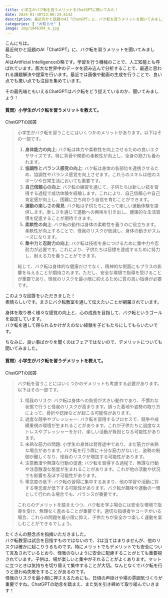 ```yaml
---
title: 小学生がバク転を習うメリットをChatGPTに聞いてみた！
date: 2024-01-30T23:06:24.614Z
description: 最近何かと話題のAI「ChatGPT」に、バク転を習うメリットを聞いてみました。
categories: [ "お知らせ" ]
image: img/1946394_m.jpg
---
```

こんにちは。\
最近何かと話題のAI「ChatGPT」に、バク転を習うメリットを聞いてみました。\
AIはArtificial Intelligenceの略です。学習を行う機械のことで、人工知能とも呼ばれています。膨大な世界中のデータを読み込んで分析することで、最適と思われる課題解決や提案を行います。最近では画像や動画の生成を行うことで、良い点でも悪い点でも注目を集めています。

その最先端ともいえるChatGPTはバク転をどう捉えているのか、聞いてみましょう！

#### 質問）小学生がバク転を習うメリットを教えて。

ChatGPTの回答

> 小学生がバク転を習うことにはいくつかのメリットがあります。以下はその一部です。
>
> 1. **身体能力の向上**: バク転は体力や柔軟性を向上させるための良いエクササイズです。特に背骨や関節の柔軟性が向上し、全身の筋力も養われます。
> 2. **協調性とバランス感覚の向上**: バク転は身体の各部位を連携させるため、協調性やバランス感覚を向上させます。これらのスキルは他のスポーツや日常生活においても重要です。
> 3. **自己信頼心の向上**: バク転の練習を通じて、子供たちは新しい技を習得する過程で成功体験を経験します。これにより、自己信頼心や自己肯定感が向上し、困難に立ち向かう自信を育むことができます。
> 4. **運動の楽しさの発見**: バク転は子供たちにとって楽しい運動体験を提供します。楽しさを通じて運動への興味を引き出し、健康的な生活習慣を促進することが期待できます。
> 5. **柔軟性の向上**: バク転の動作は身体の柔軟性を養うのに役立ちます。柔軟性が向上することで、怪我のリスクが低減し、身体の動きがスムーズになります。
> 6. **集中力と忍耐力の向上**: バク転は技術を身につけるために集中力や忍耐力が必要です。これにより、子供たちは目標を達成するために努力し、耐える力を養うことができます。
>
> 総じて、バク転は身体的な健康だけでなく、精神的な側面にもプラスの影響を与えることが期待されます。ただし、安全な環境で指導を受けることが重要であり、怪我のリスクを最小限に抑えるために質の高い指導が必要です。

このような回答をいただきました！\
素晴らしいです。まさにバク転教室を通して伝えたいことが網羅されています。

身体を取り巻く様々な感覚の向上と、心の成長を目指して、バク転というゴールを設定しています。\
バク転を通して得られるかけがえのない経験を子どもたちにしてもらいたいです。

ちなみに、良い事ばかりを聞くのはフェアではないので、デメリットについても聞いてみました。

#### 質問）小学生がバク転を習うデメリットを教えて。

ChatGPTの回答

> バク転を習うことにはいくつかのデメリットも考慮する必要があります。以下はその一部です。
>
> 1. 怪我のリスク: バク転は身体への負担が大きい動作であり、不慣れな状態で行うと怪我のリスクが高まります。誤った着地や姿勢の取り方によって、骨折や捻挫などが起こる可能性があります。
> 2. 過度な競争やプレッシャー: バク転を習得するプロセスで、競争や成績重視の環境が生まれることがあります。これが子供たちに過度なストレスやプレッシャーをかけ、楽しい活動が負担となる可能性があります。
> 3. 未熟な筋力の問題: 小学生の身体は発育途中であり、まだ筋力が未熟な場合があります。バク転を行う際に十分な筋力がないと、姿勢の制御が難しくなり、怪我のリスクが増加する可能性があります。
> 4. 注意散漫や無謀な行動の促進: バク転を習得する過程で、無謀な行動や注意散漫な態度が生まれることがあります。これが他の活動や状況でも影響を及ぼす可能性があります。
> 5. 専念度の低下: バク転の習得に集中するあまり、他の学習や活動に対する専念度が低下する可能性があります。バク転が趣味や運動の一環として行われる場合でも、バランスが重要です。
>
> これらのデメリットを踏まえつつ、バク転を学ぶ場合には安全な環境で指導を受け、無理なく進めることが重要です。適切な指導者やコーチがいる場合、これらの問題を最小限に抑え、子供たちが安全かつ楽しく運動を楽しむことができるでしょう。

たくさんの懸念点を指摘いただきました。\
バク転教室は試合を目指すものではないので、2は当てはまりませんが、他のリスクは確かに起こりうるものです。特にメリットでもデメリットでも安全について言及されているとおり、怪我のないように安全に配慮することがとても重要視されています。子供は、場が楽しいと集中がそれることがよくあります。マットに立つときは気持ちを切り替えて集中することが大切。なんとなくでバク転を行うと思わぬ失敗をすることがあるのです。\
怪我のリスクを最小限に押さえるためにも、日頃の声掛けや場の雰囲気づくりが重要ですね。ChatGPTの助言を踏まえ、また気を引き締めて取り組んでいきます！